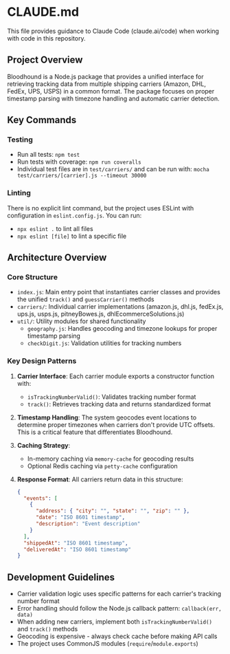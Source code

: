 # CLAUDE.md

This file provides guidance to Claude Code (claude.ai/code) when working with code in this repository.

## Project Overview

Bloodhound is a Node.js package that provides a unified interface for retrieving tracking data from multiple shipping carriers (Amazon, DHL, FedEx, UPS, USPS) in a common format. The package focuses on proper timestamp parsing with timezone handling and automatic carrier detection.

## Key Commands

### Testing
- Run all tests: `npm test`
- Run tests with coverage: `npm run coveralls`
- Individual test files are in `test/carriers/` and can be run with: `mocha test/carriers/[carrier].js --timeout 30000`

### Linting
There is no explicit lint command, but the project uses ESLint with configuration in `eslint.config.js`. You can run:
- `npx eslint .` to lint all files
- `npx eslint [file]` to lint a specific file

## Architecture Overview

### Core Structure
- `index.js`: Main entry point that instantiates carrier classes and provides the unified `track()` and `guessCarrier()` methods
- `carriers/`: Individual carrier implementations (amazon.js, dhl.js, fedEx.js, ups.js, usps.js, pitneyBowes.js, dhlEcommerceSolutions.js)
- `util/`: Utility modules for shared functionality
  - `geography.js`: Handles geocoding and timezone lookups for proper timestamp parsing
  - `checkDigit.js`: Validation utilities for tracking numbers

### Key Design Patterns

1. **Carrier Interface**: Each carrier module exports a constructor function with:
   - `isTrackingNumberValid()`: Validates tracking number format
   - `track()`: Retrieves tracking data and returns standardized format

2. **Timestamp Handling**: The system geocodes event locations to determine proper timezones when carriers don't provide UTC offsets. This is a critical feature that differentiates Bloodhound.

3. **Caching Strategy**: 
   - In-memory caching via `memory-cache` for geocoding results
   - Optional Redis caching via `petty-cache` configuration

4. **Response Format**: All carriers return data in this structure:
   ```json
   {
     "events": [
       {
         "address": { "city": "", "state": "", "zip": "" },
         "date": "ISO 8601 timestamp",
         "description": "Event description"
       }
     ],
     "shippedAt": "ISO 8601 timestamp",
     "deliveredAt": "ISO 8601 timestamp"
   }
   ```

## Development Guidelines

- Carrier validation logic uses specific patterns for each carrier's tracking number format
- Error handling should follow the Node.js callback pattern: `callback(err, data)`
- When adding new carriers, implement both `isTrackingNumberValid()` and `track()` methods
- Geocoding is expensive - always check cache before making API calls
- The project uses CommonJS modules (`require`/`module.exports`)